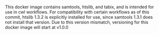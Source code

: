 This docker image contains samtools, htslib, and tabix, and is intended for use in cwl workflows. For compatibility with certain workflows as of this commit, htslib 1.3.2 is explicitly installed for use, since samtools 1.3.1 does not install that version. Due to this version mismatch, versioning for this docker image will start at v1.0.0

